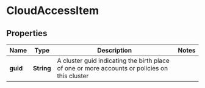 
# CloudAccessItem

## Properties
Name | Type | Description | Notes
------------ | ------------- | ------------- | -------------
**guid** | **String** | A cluster guid indicating the birth place of one or more accounts or policies on this cluster | 



